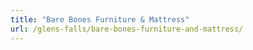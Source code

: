```yaml
---
title: "Bare Bones Furniture & Mattress"
url: /glens-falls/bare-bones-furniture-and-mattress/
---
```

